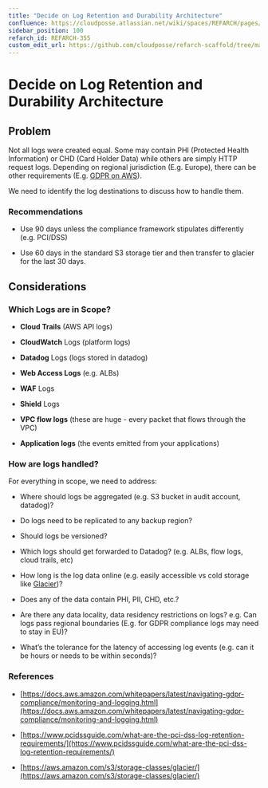 ```yaml
---
title: "Decide on Log Retention and Durability Architecture"
confluence: https://cloudposse.atlassian.net/wiki/spaces/REFARCH/pages/1175978183/REFARCH-355+-+Decide+on+Log+Retention+and+Durability+Architecture
sidebar_position: 100
refarch_id: REFARCH-355
custom_edit_url: https://github.com/cloudposse/refarch-scaffold/tree/main/docs/docs/fundamentals/design-decisions/foundational-benchmark-compliance/decide-on-log-retention-and-durability-architecture.md
---
```


# Decide on Log Retention and Durability Architecture

## Problem
Not all logs were created equal. Some may contain PHI (Protected Health Information) or CHD (Card Holder Data) while others are simply HTTP request logs.  Depending on regional jurisdiction (E.g. Europe), there can be other requirements (E.g. [GDPR on AWS](https://docs.aws.amazon.com/whitepapers/latest/navigating-gdpr-compliance/monitoring-and-logging.html)).

We need to identify the log destinations to discuss how to handle them.

### Recommendations
- Use 90 days unless the compliance framework stipulates differently (e.g. PCI/DSS)

- Use 60 days in the standard S3 storage tier and then transfer to glacier for the last 30 days.

## Considerations

### Which Logs are in Scope?
- **Cloud Trails** (AWS API logs)

- **CloudWatch** Logs (platform logs)

- **Datadog** Logs (logs stored in datadog)

- **Web Access Logs** (e.g. ALBs)

- **WAF** Logs

- **Shield** Logs

- **VPC flow logs** (these are huge - every packet that flows through the VPC)

- **Application logs** (the events emitted from your applications)

### How are logs handled?
For everything in scope, we need to address:

- Where should logs be aggregated (e.g. S3 bucket in audit account, datadog)?

- Do logs need to be replicated to any backup region?

- Should logs be versioned?

- Which logs should get forwarded to Datadog? (e.g. ALBs, flow logs, cloud trails, etc)

- How long is the log data online (e.g. easily accessible vs cold storage like [Glacier](https://aws.amazon.com/s3/storage-classes/glacier/))?

- Does any of the data contain PHI, PII, CHD, etc.?

- Are there any data locality, data residency restrictions on logs? e.g. Can logs pass regional boundaries (E.g. for GDPR compliance logs may need to stay in EU)?

- What’s the tolerance for the latency of accessing log events (e.g. can it be hours or needs to be within seconds)?

### References
- [https://docs.aws.amazon.com/whitepapers/latest/navigating-gdpr-compliance/monitoring-and-logging.html](https://docs.aws.amazon.com/whitepapers/latest/navigating-gdpr-compliance/monitoring-and-logging.html)

- [https://www.pcidssguide.com/what-are-the-pci-dss-log-retention-requirements/](https://www.pcidssguide.com/what-are-the-pci-dss-log-retention-requirements/)

- [https://aws.amazon.com/s3/storage-classes/glacier/](https://aws.amazon.com/s3/storage-classes/glacier/)


